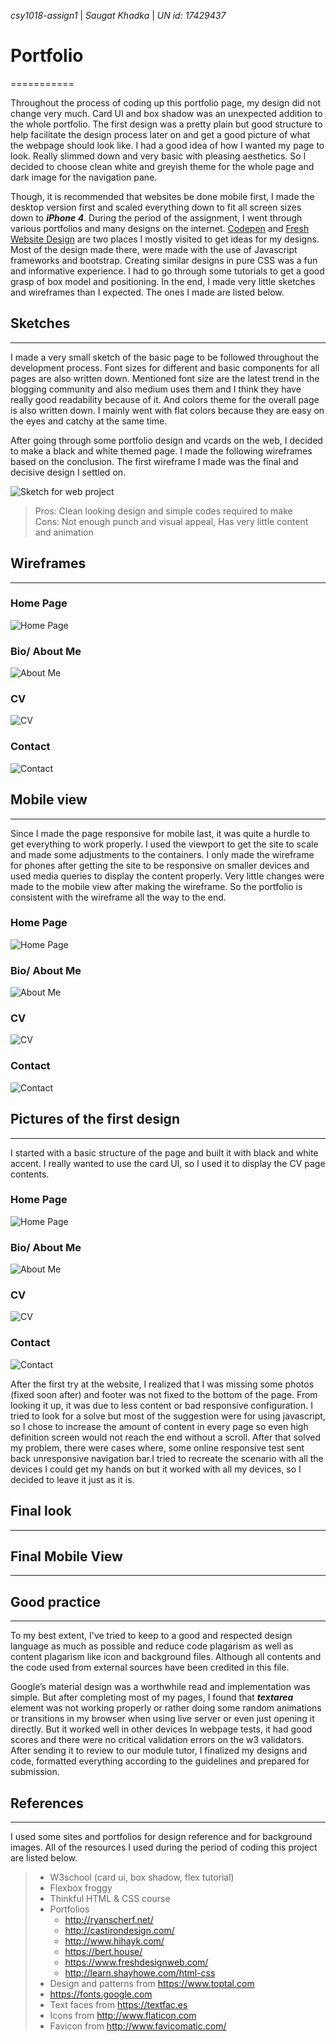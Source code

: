 _csy1018-assign1_ | 
_Saugat Khadka_ | 
_UN id: 17429437_

# Portfolio
===========

Throughout the process of coding up this portfolio page, my design did not change very much. Card UI and box shadow was an unexpected addition to the whole portfolio. The first design was a pretty plain but good structure to help facilitate the design process later on and get a good picture of what the webpage should look like. I had a good idea of how I wanted my page to look. Really slimmed down and very basic with pleasing aesthetics. So I decided to choose clean white and greyish theme for the whole page and dark image for the navigation pane. 

Though, it is recommended that websites be done mobile first, I made the desktop version first and scaled everything down to fit all screen sizes down to _**iPhone 4**_.  During the period of the assignment, I went through various portfolios and many designs on the internet. [Codepen](https://codepen.io/) and [Fresh Website Design](https://www.freshdesignweb.com/) are two places I mostly visited to get ideas for my designs.  Most of the design made there, were made with the use of Javascript frameworks and bootstrap. Creating similar designs in pure CSS was a fun and informative experience. I had to go through some tutorials to get a good grasp of box model and positioning. In the end, I made very little sketches and wireframes than I expected. The ones I made are listed below.


## Sketches
-----------
I made a very small sketch of the basic page to be followed throughout the development process. Font sizes for different and basic components for all pages are also written down. Mentioned font size are the latest trend in the blogging community and also medium uses them and I think they have really good readability because of it. And colors theme for the overall page is also written down. I mainly went with flat colors because they are easy on the eyes and catchy at the same time.

After going through some portfolio design and vcards on the web, I decided to make a black and white themed page. I made the following wireframes based on the conclusion. The first wireframe I made was the final and decisive design I settled on. 

![Sketch for web project][sketch]


> Pros: Clean looking design and simple codes required to make  
> Cons: Not enough punch and visual appeal, Has very little content and animation



## Wireframes
------------

### Home Page
![Home Page][Home wireframe]

### Bio/ About Me
![About Me][Bio wireframe]

### CV
![CV][CV Wireframe]

### Contact
![Contact][Contact Wireframe]


## Mobile view
-----------------
Since I made the page responsive for mobile last, it was quite a hurdle to get everything to work properly. I used the viewport to get the site to scale and made some adjustments to the containers. I only made the wireframe for phones after getting the site to be responsive on smaller devices and used media queries to display the content properly. Very little changes were made to the mobile view after making the wireframe. So the portfolio is consistent with the wireframe all the way to the end.

### Home Page
![Home Page][Home mobile wireframe]

### Bio/ About Me
![About Me][Bio mobile wireframe]

### CV
![CV][CV mobile Wireframe]

### Contact
![Contact][Contact mobile Wireframe]


## Pictures of the first design
------------------------------
I started with a basic structure of the page and built it with black and white accent. I really wanted to use the card UI, so I used it to display the CV page contents. 

### Home Page
![Home Page][Home first design]

### Bio/ About Me
![About Me][Bio first design]

### CV
![CV][CV first design]

### Contact
![Contact][Contact first design]


After the first try at the website, I realized that I was missing some photos (fixed soon after) and footer was not fixed to the bottom of the page. From looking it up, it was due to less content or bad responsive configuration. I tried to look for a solve but most of the suggestion were for using javascript, so I chose to increase the amount of content in every page so even high definition screen would not reach the end without a scroll. After that solved my problem, there were cases where, some online responsive test sent back unresponsive navigation bar.I tried to recreate the scenario with all the devices I could get my hands on but it worked with all my devices, so I decided to leave it just as it is.

## Final look
-----------


## Final Mobile View
-------------------


## Good practice
--------------
To my best extent, I've tried to keep to a good and respected design language as much as possible and reduce code plagarism as well as content plagarism like icon and background files. Although all contents and the code used from external sources have been credited in this file.

Google’s material design was a worthwhile read and implementation was simple. But after completing most of my pages, I found that **_textarea_** element was not working properly or rather doing some random animations or transitions in my browser when using live server or even just opening it directly. But it worked well in other devices In webpage tests, it had good scores and there were no critical validation errors on the w3 validators. After sending it to review to our module tutor, I finalized my designs and code, formatted everything according to the guidelines and prepared for submission.


## References
--------------
I used some sites and portfolios for design reference and for background images. All of the resources I used during the period of coding this project are listed below.

> * W3school (card ui, box shadow,  flex tutorial)
> * Flexbox froggy
> * Thinkful HTML & CSS course
> * Portfolios
> 	+ http://ryanscherf.net/ 
> 	+ http://castirondesign.com/ 
> 	+ http://www.hihayk.com/ 
> 	+ https://bert.house/ 
> 	+ https://www.freshdesignweb.com/ 
> 	+ http://learn.shayhowe.com/html-css 
> * Design and patterns from https://www.toptal.com 
> * https://fonts.google.com 
> * Text faces from https://textfac.es 
> * Icons from http://www.flaticon.com 
> * Favicon from http://www.favicomatic.com/ 






[sketch]: images/readme/sketches/sketch-first.jpg

[Home wireframe]: images/readme/wireframes/home.png
[Bio wireframe]: images/readme/wireframes/bio.png
[CV Wireframe]: images/readme/wireframes/cv.png
[Contact Wireframe]: images/readme/wireframes/contact.png

[Home mobile wireframe]:images/readme/wireframes/home-mobile.png
[Bio mobile wireframe]:images/readme/wireframes/bio-mobile.png
[CV mobile wireframe]:images/readme/wireframes/cv-mobile.png
[Contact mobile wireframe]:images/readme/wireframes/contact-mobile.png

[Home first design]:images/readme/first-design/home.png
[Bio first design]:images/readme/first-design/bio.png
[CV first design]:images/readme/first-design/cv.png
[Contact first design]:images/readme/first-design/contact.png

